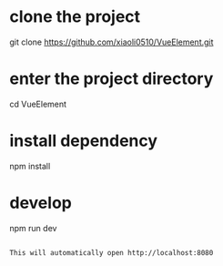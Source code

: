 
# clone the project
git clone https://github.com/xiaoli0510/VueElement.git

# enter the project directory
cd VueElement

# install dependency
npm install

# develop
npm run dev
```

This will automatically open http://localhost:8080


